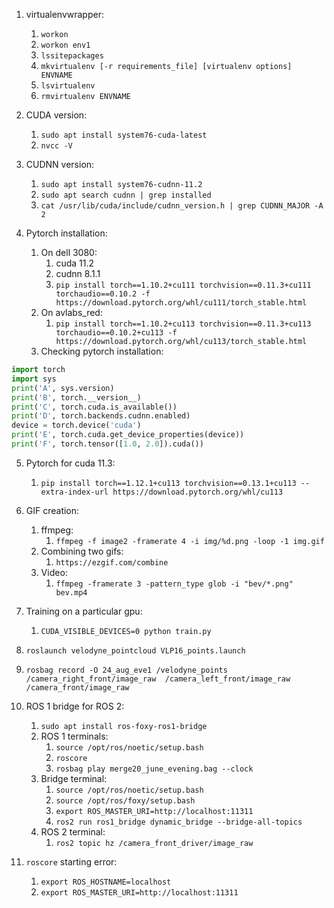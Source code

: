 1. virtualenvwrapper:
	1. `workon`
	2. `workon env1`
	3. `lssitepackages`
	4. `mkvirtualenv [-r requirements_file] [virtualenv options] ENVNAME`
	5. `lsvirtualenv`
	6. `rmvirtualenv ENVNAME`

2. CUDA version:  
	1. `sudo apt install system76-cuda-latest`  
	2. `nvcc -V`
	 
3. CUDNN version:  
	1. `sudo apt install system76-cudnn-11.2`
	2. `sudo apt search cudnn | grep installed`
	3. `cat /usr/lib/cuda/include/cudnn_version.h | grep CUDNN_MAJOR -A 2`

4. Pytorch installation:
	1. On dell 3080:  
		1. cuda 11.2
		2. cudnn 8.1.1
		3. `pip install torch==1.10.2+cu111 torchvision==0.11.3+cu111 torchaudio==0.10.2 -f https://download.pytorch.org/whl/cu111/torch_stable.html`  
	2. On avlabs_red:  
		1. `pip install torch==1.10.2+cu113 torchvision==0.11.3+cu113 torchaudio==0.10.2+cu113 -f https://download.pytorch.org/whl/cu113/torch_stable.html`    
	3. Checking pytorch installation:  
```python
import torch    
import sys  
print('A', sys.version)  
print('B', torch.__version__)  
print('C', torch.cuda.is_available())
print('D', torch.backends.cudnn.enabled)
device = torch.device('cuda')
print('E', torch.cuda.get_device_properties(device))
print('F', torch.tensor([1.0, 2.0]).cuda())
```

5. Pytorch for cuda 11.3:
	1. `pip install torch==1.12.1+cu113 torchvision==0.13.1+cu113 --extra-index-url https://download.pytorch.org/whl/cu113`

5. GIF creation:
	1. ffmpeg:  
		1. `ffmpeg -f image2 -framerate 4 -i img/%d.png -loop -1 img.gif`  
	2. Combining two gifs:  
		1. `https://ezgif.com/combine`  
	3. Video:  
		1. `ffmpeg -framerate 3 -pattern_type glob -i "bev/*.png" bev.mp4`  

6. Training on a particular gpu:  
	1. `CUDA_VISIBLE_DEVICES=0 python train.py`  

7. `roslaunch velodyne_pointcloud VLP16_points.launch` 
8. `rosbag record -O 24_aug_eve1 /velodyne_points /camera_right_front/image_raw  /camera_left_front/image_raw  /camera_front/image_raw`

9. ROS 1 bridge for ROS 2:
	1. `sudo apt install ros-foxy-ros1-bridge`
	2. ROS 1 terminals:  
		1. `source /opt/ros/noetic/setup.bash`
		2. `roscore`
		3. `rosbag play merge20_june_evening.bag --clock`  
	3. Bridge terminal:  
		1. `source /opt/ros/noetic/setup.bash`
		2. `source /opt/ros/foxy/setup.bash`
		3. `export ROS_MASTER_URI=http://localhost:11311`  
		3. `ros2 run ros1_bridge dynamic_bridge --bridge-all-topics`
	4. ROS 2 terminal:
		1. `ros2 topic hz /camera_front_driver/image_raw`  

10. `roscore` starting error:  
	1. `export ROS_HOSTNAME=localhost`  
	2. `export ROS_MASTER_URI=http://localhost:11311`  